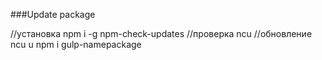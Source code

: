 ###Update package

//установка
npm i -g npm-check-updates
//проверка
ncu
//обновление
ncu u
npm i gulp-namepackage
